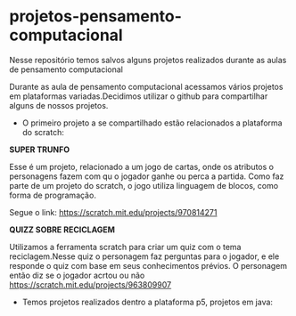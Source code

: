 # projetos-pensamento-computacional
Nesse repositório temos salvos alguns projetos realizados durante as aulas de pensamento computacional


Durante as aula de pensamento computacional acessamos vários projetos em plataformas variadas.Decidimos utilizar o github para compartilhar alguns de nossos projetos.

- O primeiro projeto a se compartilhado estão relacionados a plataforma do scratch:

**SUPER TRUNFO**

Esse é um projeto, relacionado a um jogo de cartas, onde os atributos o personagens fazem com qu o jogador ganhe ou perca a partida.
Como faz parte de um projeto do scratch, o jogo utiliza linguagem de blocos, como forma de programação.

Segue o link: https://scratch.mit.edu/projects/970814271

**QUIZZ SOBRE RECICLAGEM**

Utilizamos a ferramenta scratch para criar um quiz com o tema reciclagem.Nesse quiz o personagem faz perguntas para o jogador, e ele responde o quiz com base em seus conhecimentos prévios. O personagem então diz se o jogador acrtou ou não
https://scratch.mit.edu/projects/963809907

- Temos projetos realizados dentro a plataforma p5, projetos em java:
